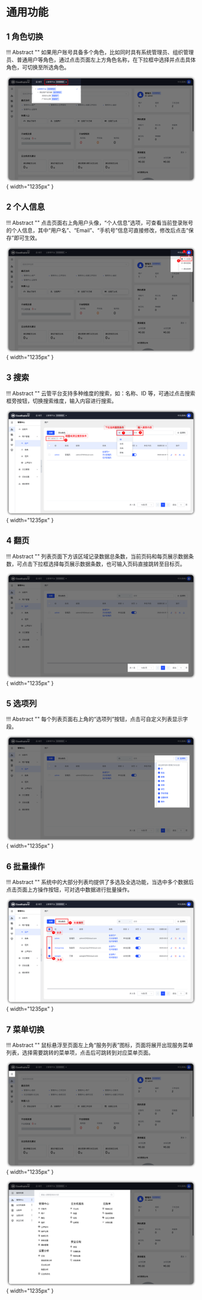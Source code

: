 # 通用功能
## 1 角色切换

!!! Abstract ""
    如果用户账号具备多个角色，比如同时具有系统管理员、组织管理员、普通用户等角色，通过点击页面左上方角色名称，在下拉框中选择并点击具体角色，可切换至所选角色。
     
![角色切换](../img/user_manual/角色切换.png){ width="1235px" }

## 2 个人信息

!!! Abstract ""
    点击页面右上角用户头像，“个人信息”选项，可查看当前登录账号的个人信息，其中“用户名”、“Email”、“手机号”信息可直接修改，修改后点击“保存”即可生效。

![个人信息](../img/user_manual/个人信息.png){ width="1235px" }

## 3 搜索

!!! Abstract ""
    云管平台支持多种维度的搜索，如：名称、ID 等，可通过点击搜索框旁按钮，切换搜索维度，输入内容进行搜索。

![搜索](../img/user_manual/搜索.png){ width="1235px" }

## 4 翻页
!!! Abstract ""
    列表页面下方该区域记录数据总条数，当前页码和每页展示数据条数，可点击下拉框选择每页展示数据条数，也可输入页码直接跳转至目标页。

![翻页](../img/user_manual/翻页.png){ width="1235px" }

## 5 选项列

!!! Abstract ""
    每个列表页面右上角的“选项列”按钮，点击可自定义列表显示字段。

![选项列](../img/user_manual/选项列.png){ width="1235px" }

## 6 批量操作

!!! Abstract ""
    系统中的大部分列表均提供了多选及全选功能，当选中多个数据后点击页面上方操作按钮，可对选中数据进行批量操作。

![批量操作](../img/user_manual/批量操作.png){ width="1235px" }

## 7 菜单切换

!!! Abstract ""
    鼠标悬浮至页面左上角“服务列表”图标，页面将展开出现服务菜单列表，选择需要跳转的菜单项，点击后可跳转到对应菜单页面。

![菜单切换1](../img/user_manual/菜单切换1.png){ width="1235px" }

![菜单切换2](../img/user_manual/菜单切换2.png){ width="1235px" }














